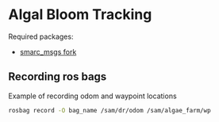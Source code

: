# Algal Bloom Tracking

Required packages:
- [smarc_msgs fork](https://github.com/matthew-william-lock/smarc_msgs)

## Recording ros bags

Example of recording odom and waypoint locations
```bash
rosbag record -O bag_name /sam/dr/odom /sam/algae_farm/wp
```
